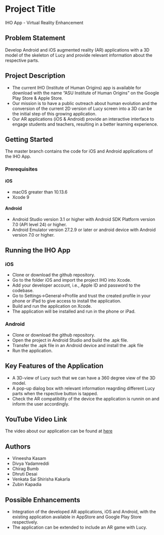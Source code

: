 # Project Title

IHO App - Virtual Reality Enhancement

## Problem Statement

Develop Android and iOS augmented reality (AR) applications with a 3D model of the skeleton of Lucy and provide relevant information about the respective parts.

## Project Description

* The current IHO (Institute of Human Origins) app is available for download with the name “ASU Institute of Human Origins” on the Google Play Store & Apple Store.
* Our mission is to have a public outreach about human evolution and the conversion of the current 2D version of Lucy screen into a 3D can be the initial step of this growing application.
* Our AR applications (iOS & Android) provide an interactive interface to engage students and teachers, resulting in a better learning experience.

## Getting Started

The master branch contains the code for iOS and Android applications of the IHO App.

### Prerequisites

#### iOS

* macOS greater than 10.13.6
* Xcode 9

#### Android
* Android Studio version 3.1 or higher with Android SDK Platform version 7.0 (API level 24) or higher.
* Android Emulator version 27.2.9 or later or android device with Android version 7.0 or higher.

## Running the IHO App

### iOS
* Clone or download the github repository.
* Go to the folder iOS and import the project IHO into Xcode.
* Add your developer account, i.e., Apple ID and password to the codebase.
* Go to Settings->General->Profile and trust the created profile in your phone or iPad to give access to install the application.
* Build and run the application on Xcode.
* The application will be installed and run in the phone or iPad.

### Android
* Clone or download the github repository.
* Open the project in Android Studio and build the .apk file.
* Transfer the .apk file in an Android device and install the .apk file
* Run the application.

## Key Features of the Application

* A 3D-view of Lucy such that we can have a 360 degree view of the 3D model.
* A pop-up dialog box with relevant information reagrding different Lucy parts when the rspective button is tapped.
* Check the AR compatibility of the device the application is runnin on and inform the user accordingly.

## YouTube Video Link

The video about our application can be found at [here]() 

## Authors

* Vineesha Kasam
* Divya Yadamreddi
* Chirag Bumb
* Dhruti Desai
* Venkata Sai Shirisha Kakarla
* Zubin Kapadia

## Possible Enhancements

* Integration of the developed AR applications, iOS and Android, with the existing application available in AppStore and Google Play Store respectively.
* The application can be extended to include an AR game with Lucy.
